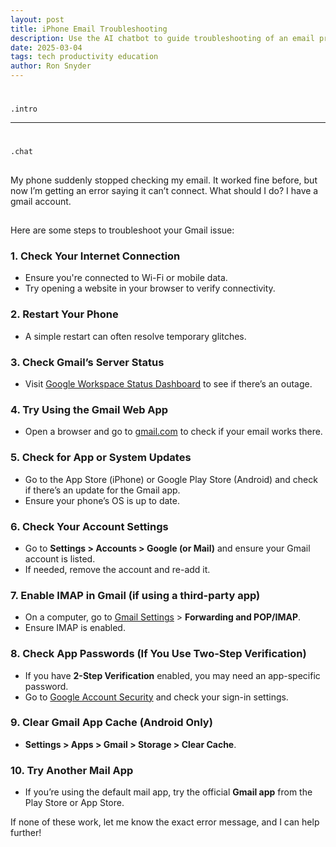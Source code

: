 ```yaml
---
layout: post
title: iPhone Email Troubleshooting
description: Use the AI chatbot to guide troubleshooting of an email problem encountered on an iPhone.
date: 2025-03-04
tags: tech productivity education
author: Ron Snyder
---
```


#
`.intro`

---

#
`.chat`

##

My phone suddenly stopped checking my email. It worked fine before, but now I’m getting an error saying it can’t connect. What should I do?  I have a gmail account.

##

Here are some steps to troubleshoot your Gmail issue:

### 1. **Check Your Internet Connection**
- Ensure you're connected to Wi-Fi or mobile data.
- Try opening a website in your browser to verify connectivity.

### 2. **Restart Your Phone**
- A simple restart can often resolve temporary glitches.

### 3. **Check Gmail’s Server Status**
- Visit [Google Workspace Status Dashboard](https://www.google.com/appsstatus) to see if there’s an outage.

### 4. **Try Using the Gmail Web App**
- Open a browser and go to [gmail.com](https://mail.google.com) to check if your email works there.

### 5. **Check for App or System Updates**
- Go to the App Store (iPhone) or Google Play Store (Android) and check if there’s an update for the Gmail app.
- Ensure your phone’s OS is up to date.

### 6. **Check Your Account Settings**
- Go to **Settings > Accounts > Google (or Mail)** and ensure your Gmail account is listed.
- If needed, remove the account and re-add it.

### 7. **Enable IMAP in Gmail (if using a third-party app)**
- On a computer, go to [Gmail Settings](https://mail.google.com/mail/u/0/#settings/fwdandpop) > **Forwarding and POP/IMAP**.
- Ensure IMAP is enabled.

### 8. **Check App Passwords (If You Use Two-Step Verification)**
- If you have **2-Step Verification** enabled, you may need an app-specific password.
- Go to [Google Account Security](https://myaccount.google.com/security) and check your sign-in settings.

### 9. **Clear Gmail App Cache (Android Only)**
- **Settings > Apps > Gmail > Storage > Clear Cache**.

### 10. **Try Another Mail App**
- If you’re using the default mail app, try the official **Gmail app** from the Play Store or App Store.

If none of these work, let me know the exact error message, and I can help further!